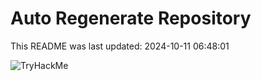 # Auto Regenerate Repository

This README was last updated: 2024-10-11 06:48:01

 ![TryHackMe](https://tryhackme.com/badge/533634)